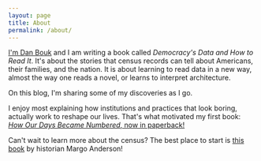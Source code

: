 ```yaml
---
layout: page
title: About
permalink: /about/
---
```


[I'm Dan Bouk](http://www.colgate.edu/facultysearch/facultydirectory/dbouk) and I am writing a book called *Democracy's Data and How to Read It*. It's about the stories that census records can tell about Americans, their families, and the nation. It is about learning to read data in a new way, almost the way one reads a novel, or learns to interpret architecture.

On this blog, I'm sharing some of my discoveries as I go.

I enjoy most explaining how institutions and practices that look boring, actually work to reshape our lives. That's what motivated my first book: [*How Our Days Became Numbered*, now in paperback!](https://www.amazon.com/How-Our-Days-Became-Numbered/dp/022656486X/ref=mt_paperback?_encoding=UTF8&me=)

Can't wait to learn more about the census? The best place to start is [this book](https://yalebooks.yale.edu/book/9780300195422/american-census) by historian Margo Anderson!


[jekyll-organization]: https://github.com/jekyll
